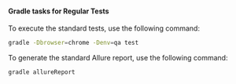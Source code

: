 #### Gradle tasks for Regular Tests
To execute the standard tests, use the following command:
```bash
gradle -Dbrowser=chrome -Denv=qa test
```
To generate the standard Allure report, use the following command:
```bash
gradle allureReport
```